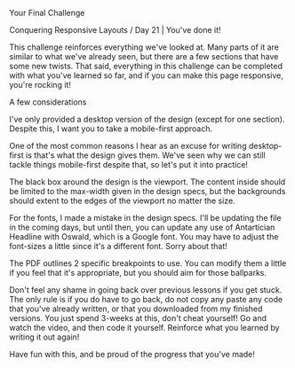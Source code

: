 Your Final Challenge

Conquering Responsive Layouts / Day 21 | You've done it!

This challenge reinforces everything we've looked at. Many parts of it are similar to what we've already seen, but there are a few sections that have some new twists. That said, everything in this challenge can be completed with what you've learned so far, and if you can make this page responsive, you're rocking it!

A few considerations

I've only provided a desktop version of the design (except for one section). Despite this, I want you to take a mobile-first approach.

One of the most common reasons I hear as an excuse for writing desktop-first is that's what the design gives them. We've seen why we can still tackle things mobile-first despite that, so let's put it into practice!

The black box around the design is the viewport. The content inside should be limited to the max-width given in the design specs, but the backgrounds should extent to the edges of the viewport no matter the size.

For the fonts, I made a mistake in the design specs. I'll be updating the file in the coming days, but until then, you can update any use of Antartician Headline with Oswald, which is a Google font. You may have to adjust the font-sizes a little since it's a different font.  Sorry about that!

The PDF outlines 2 specific breakpoints to use. You can modify them a little if you feel that it's appropriate, but you should aim for those ballparks.

Don't feel any shame in going back over previous lessons if you get stuck. The only rule is if you do have to go back, do not copy any paste any code that you've already written, or that you downloaded from my finished versions. You just spend 3-weeks at this, don't cheat yourself! Go and watch the video, and then code it yourself. Reinforce what you learned by writing it out again!

Have fun with this, and be proud of the progress that you've made!
